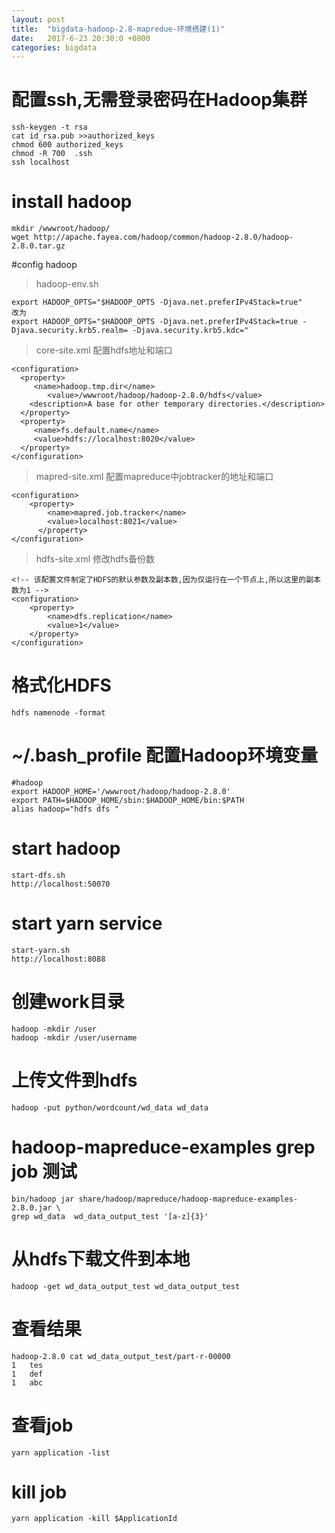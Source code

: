 ```yaml
---
layout: post
title:  "bigdata-hadoop-2.8-mapredue-环境搭建(1)"
date:   2017-6-23 20:30:0 +0800
categories: bigdata
---
```



# 配置ssh,无需登录密码在Hadoop集群
    ssh-keygen -t rsa
    cat id_rsa.pub >>authorized_keys
    chmod 600 authorized_keys
    chmod -R 700  .ssh
    ssh localhost

# install hadoop
    mkdir /wwwroot/hadoop/
    wget http://apache.fayea.com/hadoop/common/hadoop-2.8.0/hadoop-2.8.0.tar.gz


#config hadoop
>hadoop-env.sh

    export HADOOP_OPTS="$HADOOP_OPTS -Djava.net.preferIPv4Stack=true"
    改为
    export HADOOP_OPTS="$HADOOP_OPTS -Djava.net.preferIPv4Stack=true -Djava.security.krb5.realm= -Djava.security.krb5.kdc="

>core-site.xml 配置hdfs地址和端口

    <configuration>
      <property>
         <name>hadoop.tmp.dir</name>
            <value>/wwwroot/hadoop/hadoop-2.8.0/hdfs</value>
        <description>A base for other temporary directories.</description>
      </property>
      <property>
         <name>fs.default.name</name>
         <value>hdfs://localhost:8020</value>
      </property>
    </configuration>

>mapred-site.xml 配置mapreduce中jobtracker的地址和端口

    <configuration>
        <property>
            <name>mapred.job.tracker</name>
            <value>localhost:8021</value>
          </property>
    </configuration>


>hdfs-site.xml 修改hdfs备份数

    <!-- 该配置文件制定了HDFS的默认参数及副本数,因为仅运行在一个节点上,所以这里的副本数为1 -->
    <configuration>
        <property>
            <name>dfs.replication</name>
            <value>1</value>
        </property>
    </configuration>
    
    
# 格式化HDFS
    hdfs namenode -format

# ~/.bash_profile 配置Hadoop环境变量

    #hadoop
    export HADOOP_HOME='/wwwroot/hadoop/hadoop-2.8.0'
    export PATH=$HADOOP_HOME/sbin:$HADOOP_HOME/bin:$PATH
    alias hadoop="hdfs dfs "

# start hadoop
    start-dfs.sh  
    http://localhost:50070
    

# start yarn service
    start-yarn.sh 
    http://localhost:8088

	
# 创建work目录
    hadoop -mkdir /user
    hadoop -mkdir /user/username
    
# 上传文件到hdfs
    hadoop -put python/wordcount/wd_data wd_data
    
# hadoop-mapreduce-examples grep job 测试
    bin/hadoop jar share/hadoop/mapreduce/hadoop-mapreduce-examples-2.8.0.jar \
    grep wd_data  wd_data_output_test '[a-z]{3}' 
    
# 从hdfs下载文件到本地
    hadoop -get wd_data_output_test wd_data_output_test
    
# 查看结果
    
    hadoop-2.8.0 cat wd_data_output_test/part-r-00000
    1	tes
    1	def
    1	abc
    
# 查看job
    yarn application -list
    
# kill job
    yarn application -kill $ApplicationId